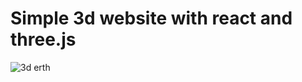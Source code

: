 # Simple 3d website with react and three.js

![3d erth](https://github.com/user-attachments/assets/7da49201-84cf-43ee-b166-9610c992e1e4)
